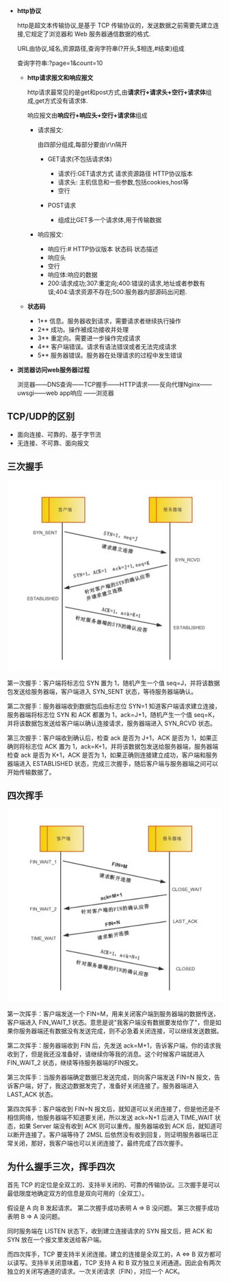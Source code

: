 + **http协议**

  http是超文本传输协议,是基于 TCP 传输协议的，发送数据之前需要先建立连接,它规定了浏览器和 Web 服务器通信数据的格式.

  URL由协议,域名,资源路径,查询字符串(?开头,$相连,#结束)组成

  查询字符串:?page=1&count=10

  + **http请求报文和响应报文**

    http请求最常见的是get和post方式,由**请求行+请求头+空行+请求体**组成,get方式没有请求体.

    响应报文由**响应行+响应头+空行+请求体**组成

    + 请求报文:

      由四部分组成,每部分要由\r\n隔开

      + GET请求(不包括请求体)
        + 请求行:GET请求方式 请求资源路径 HTTP协议版本
        + 请求头: 主机信息和一些参数,包括cookies,host等
        + 空行

      + POST请求
        + 组成比GET多一个请求体,用于传输数据

    + 响应报文:

      + 响应行:# HTTP协议版本 状态码 状态描述
      + 响应头
      + 空行
      + 响应体:响应的数据
      + 200:请求成功;307:重定向;400:错误的请求,地址或者参数有误;404:请求资源不存在;500:服务器内部源码出问题.

  + **状态码**
    + 1** 信息。服务器收到请求，需要请求者继续执行操作
    + 2** 成功。操作被成功接收并处理
    + 3** 重定向。需要进一步操作完成请求
    + 4** 客户端错误。请求有语法错误或者无法完成请求
    + 5** 服务器错误。服务器在处理请求的过程中发生错误

+ **浏览器访问web服务器过程**

  浏览器——DNS查询——TCP握手——HTTP请求——反向代理Nginx——uwsgi——web app响应 ——浏览器

## TCP/UDP的区别

- 面向连接、可靠的、基于字节流
- 无连接、不可靠、面向报文

## 三次握手

![三次握手](https://raw.githubusercontent.com/ZhiyuSun/assets/master/pic/%E4%B8%89%E6%AC%A1%E6%8F%A1%E6%89%8B.jpg)

第一次握手：客户端将标志位 SYN 置为 1，随机产生一个值 seq=J，并将该数据包发送给服务器端，客户端进入 SYN_SENT 状态，等待服务器端确认。

第二次握手：服务器端收到数据包后由标志位 SYN=1 知道客户端请求建立连接，服务器端将标志位 SYN 和 ACK 都置为 1，ack=J+1，随机产生一个值 seq=K，并将该数据包发送给客户端以确认连接请求，服务器端进入 SYN_RCVD 状态。

第三次握手：客户端收到确认后，检查 ack 是否为 J+1，ACK 是否为 1，如果正确则将标志位 ACK 置为 1，ack=K+1，并将该数据包发送给服务器端，服务器端检查 ack 是否为 K+1，ACK 是否为 1，如果正确则连接建立成功，客户端和服务器端进入 ESTABLISHED 状态，完成三次握手，随后客户端与服务器端之间可以开始传输数据了。

## 四次挥手

![四次挥手](https://raw.githubusercontent.com/ZhiyuSun/assets/master/pic/%E5%9B%9B%E6%AC%A1%E6%8C%A5%E6%89%8B.jpg)

第一次挥手：客户端发送一个 FIN=M，用来关闭客户端到服务器端的数据传送，客户端进入 FIN_WAIT_1 状态。意思是说"我客户端没有数据要发给你了"，但是如果你服务器端还有数据没有发送完成，则不必急着关闭连接，可以继续发送数据。

第二次挥手：服务器端收到 FIN 后，先发送 ack=M+1，告诉客户端，你的请求我收到了，但是我还没准备好，请继续你等我的消息。这个时候客户端就进入 FIN_WAIT_2 状态，继续等待服务器端的FIN报文。

第三次挥手：当服务器端确定数据已发送完成，则向客户端发送 FIN=N 报文，告诉客户端，好了，我这边数据发完了，准备好关闭连接了。服务器端进入 LAST_ACK 状态。

第四次挥手：客户端收到 FIN=N 报文后，就知道可以关闭连接了，但是他还是不相信网络，怕服务器端不知道要关闭，所以发送 ack=N+1 后进入 TIME_WAIT 状态，如果 Server 端没有收到 ACK 则可以重传。服务器端收到 ACK 后，就知道可以断开连接了。客户端等待了 2MSL 后依然没有收到回复，则证明服务器端已正常关闭，那好，我客户端也可以关闭连接了。最终完成了四次握手。

## 为什么握手三次，挥手四次

首先 TCP 的定位是全双工的、支持半关闭的、可靠的传输协议。三次握手是可以最低限度地确定双方的信息是双向可用的（全双工）。

假设是 A 向 B 发起请求。 第二次握手成功表明 A => B 没问题。 第三次握手成功表明 B => A 没问题。

同时服务端在 LISTEN 状态下，收到建立连接请求的 SYN 报文后，把 ACK 和 SYN 放在一个报文里发送给客户端。

而四次挥手，TCP 要支持半关闭连接。建立的连接是全双工的，A <=> B 双方都可以读写。支持半关闭意味着，TCP 支持 A 和 B 双方独立关闭通道。因此会有两次独立的关闭写通道的请求。一次关闭请求（FIN），对应一个 ACK。